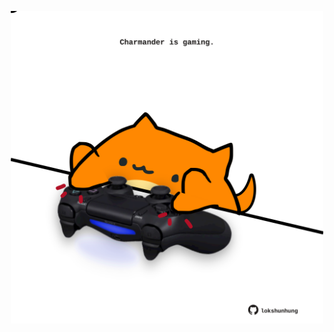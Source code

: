 <!-- built at 22/07/2021, 19:01:19 UTC -->
<p align="center">
  <img width="500" height="500" src="./ReadmeImage.svg">
</p>
